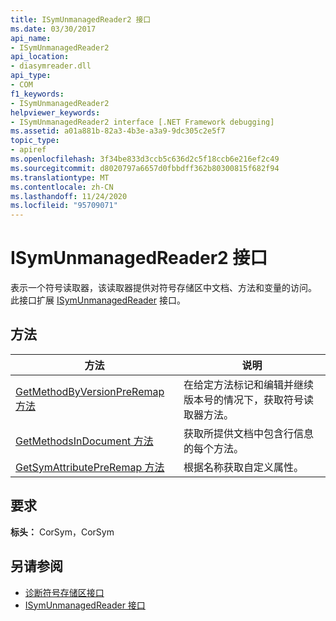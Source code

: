 ```yaml
---
title: ISymUnmanagedReader2 接口
ms.date: 03/30/2017
api_name:
- ISymUnmanagedReader2
api_location:
- diasymreader.dll
api_type:
- COM
f1_keywords:
- ISymUnmanagedReader2
helpviewer_keywords:
- ISymUnmanagedReader2 interface [.NET Framework debugging]
ms.assetid: a01a881b-82a3-4b3e-a3a9-9dc305c2e5f7
topic_type:
- apiref
ms.openlocfilehash: 3f34be833d3ccb5c636d2c5f18ccb6e216ef2c49
ms.sourcegitcommit: d8020797a6657d0fbbdff362b80300815f682f94
ms.translationtype: MT
ms.contentlocale: zh-CN
ms.lasthandoff: 11/24/2020
ms.locfileid: "95709071"
---
```

# <a name="isymunmanagedreader2-interface"></a>ISymUnmanagedReader2 接口

表示一个符号读取器，该读取器提供对符号存储区中文档、方法和变量的访问。 此接口扩展 [ISymUnmanagedReader](isymunmanagedreader-interface.md) 接口。  
  
## <a name="methods"></a>方法  
  
|方法|说明|  
|------------|-----------------|  
|[GetMethodByVersionPreRemap 方法](isymunmanagedreader2-getmethodbyversionpreremap-method.md)|在给定方法标记和编辑并继续版本号的情况下，获取符号读取器方法。|  
|[GetMethodsInDocument 方法](isymunmanagedreader2-getmethodsindocument-method.md)|获取所提供文档中包含行信息的每个方法。|  
|[GetSymAttributePreRemap 方法](isymunmanagedreader2-getsymattributepreremap-method.md)|根据名称获取自定义属性。|  
  
## <a name="requirements"></a>要求  

 **标头：** CorSym，CorSym  
  
## <a name="see-also"></a>另请参阅

- [诊断符号存储区接口](diagnostics-symbol-store-interfaces.md)
- [ISymUnmanagedReader 接口](isymunmanagedreader-interface.md)
